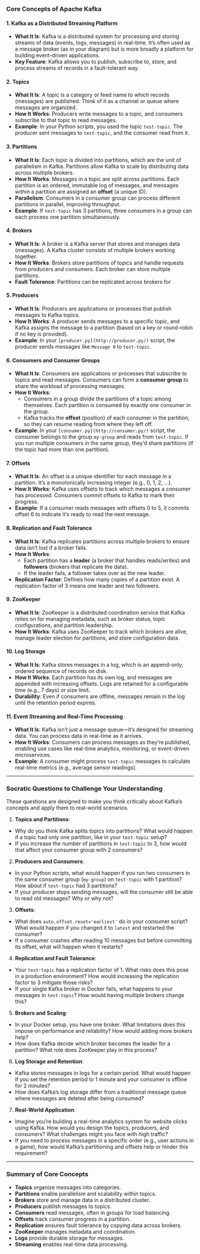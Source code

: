 
 ### Core Concepts of Apache Kafka  
  
#### 1. **Kafka as a Distributed Streaming Platform**  
- **What It Is**: Kafka is a distributed system for processing and storing streams of data (events, logs, messages) in real-time. It’s often used as a message broker (as in your diagram) but is more broadly a platform for building event-driven applications.  
- **Key Feature**: Kafka allows you to publish, subscribe to, store, and process streams of records in a fault-tolerant way.  
  
#### 2. **Topics**  
- **What It Is**: A topic is a category or feed name to which records (messages) are published. Think of it as a channel or queue where messages are organized.  
- **How It Works**: Producers write messages to a topic, and consumers subscribe to that topic to read messages.  
- **Example**: In your Python scripts, you used the topic `test-topic`. The producer sent messages to `test-topic`, and the consumer read from it.  
  
#### 3. **Partitions**  
- **What It Is**: Each topic is divided into partitions, which are the unit of parallelism in Kafka. Partitions allow Kafka to scale by distributing data across multiple brokers.  
- **How It Works**: Messages in a topic are split across partitions. Each partition is an ordered, immutable log of messages, and messages within a partition are assigned an **offset** (a unique ID).  
- **Parallelism**: Consumers in a consumer group can process different partitions in parallel, improving throughput.  
- **Example**: If `test-topic` has 3 partitions, three consumers in a group can each process one partition simultaneously.  
  
#### 4. **Brokers**  
- **What It Is**: A broker is a Kafka server that stores and manages data (messages). A Kafka cluster consists of multiple brokers working together.  
- **How It Works**: Brokers store partitions of topics and handle requests from producers and consumers. Each broker can store multiple partitions.  
- **Fault Tolerance**: Partitions can be replicated across brokers for 
  
#### 5. **Producers**  
- **What It Is**: Producers are applications or processes that publish messages to Kafka topics.  
- **How It Works**: A producer sends messages to a specific topic, and Kafka assigns the message to a partition (based on a key or round-robin if no key is provided).  
- **Example**: In your `[producer.py](http://producer.py/)` script, the producer sends messages like `Message 0` to `test-topic`.  
  
#### 6. **Consumers and Consumer Groups**  
- **What It Is**: Consumers are applications or processes that subscribe to topics and read messages. Consumers can form a **consumer group** to share the workload of processing messages.  
- **How It Works**:  
	- Consumers in a group divide the partitions of a topic among themselves. Each partition is consumed by exactly one consumer in the group.  
	- Kafka tracks the **offset** (position) of each consumer in the partition, so they can resume reading from where they left off.  
- **Example**: In your `[consumer.py](http://consumer.py/)` script, the consumer belongs to the group `my-group` and reads from `test-topic`. If you run multiple consumers in the same group, they’d share partitions (if the topic had more than one partition).  
  
#### 7. **Offsets**  
- **What It Is**: An offset is a unique identifier for each message in a partition. It’s a monotonically increasing integer (e.g., 0, 1, 2, …).  
- **How It Works**: Kafka uses offsets to track which messages a consumer has processed. Consumers commit offsets to Kafka to mark their progress.  
- **Example**: If a consumer reads messages with offsets 0 to 5, it commits offset 6 to indicate it’s ready to read the next message.  

  
#### 8. **Replication and Fault Tolerance**  
- **What It Is**: Kafka replicates partitions across multiple brokers to ensure data isn’t lost if a broker fails.  
- **How It Works**:  
	- Each partition has a **leader** (a broker that handles reads/writes) and **followers** (brokers that replicate the data).  
	- If the leader fails, a follower takes over as the new leader.  
- **Replication Factor**: Defines how many copies of a partition exist. A replication factor of 3 means one leader and two followers.  
  
#### 9. **ZooKeeper**  
- **What It Is**: ZooKeeper is a distributed coordination service that Kafka relies on for managing metadata, such as broker status, topic configurations, and partition leadership.  
- **How It Works**: Kafka uses ZooKeeper to track which brokers are alive, manage leader election for partitions, and store configuration data.  
  
#### 10. **Log Storage**  
- **What It Is**: Kafka stores messages in a log, which is an append-only, ordered sequence of records on disk.  
- **How It Works**: Each partition has its own log, and messages are appended with increasing offsets. Logs are retained for a configurable time (e.g., 7 days) or size limit.  
- **Durability**: Even if consumers are offline, messages remain in the log until the retention period expires.  
  
#### 11. **Event Streaming and Real-Time Processing**  
- **What It Is**: Kafka isn’t just a message queue—it’s designed for streaming data. You can process data in real-time as it arrives.  
- **How It Works**: Consumers can process messages as they’re published, enabling use cases like real-time analytics, monitoring, or event-driven microservices.  
- **Example**: A consumer might process `test-topic` messages to calculate real-time metrics (e.g., average sensor readings).  
  
---   
  
### Socratic Questions to Challenge Your Understanding  
  
These questions are designed to make you think critically about Kafka’s concepts and apply them to real-world scenarios.  
  
1. **Topics and Partitions**:  
- Why do you think Kafka splits topics into partitions? What would happen if a topic had only one partition, like in your `test-topic` setup?  
- If you increase the number of partitions in `test-topic` to 3, how would that affect your consumer group with 2 consumers?  
  
2. **Producers and Consumers**:  
- In your Python scripts, what would happen if you run two consumers in the same consumer group (`my-group`) on `test-topic` with 1 partition? How about if `test-topic` had 3 partitions?  
- If your producer stops sending messages, will the consumer still be able to read old messages? Why or why not?  
  
3. **Offsets**:  
- What does `auto.offset.reset='earliest'` do in your consumer script? What would happen if you changed it to `latest` and restarted the consumer?  
- If a consumer crashes after reading 10 messages but before committing its offset, what will happen when it restarts?  
  
4. **Replication and Fault Tolerance**:  
- Your `test-topic` has a replication factor of 1. What risks does this pose in a production environment? How would increasing the replication factor to 3 mitigate those risks?  
- If your single Kafka broker in Docker fails, what happens to your messages in `test-topic`? How would having multiple brokers change this?  
  
5. **Brokers and Scaling**:  
- In your Docker setup, you have one broker. What limitations does this impose on performance and reliability? How would adding more brokers help?  
- How does Kafka decide which broker becomes the leader for a partition? What role does ZooKeeper play in this process?  
  
6. **Log Storage and Retention**:  
- Kafka stores messages in logs for a certain period. What would happen if you set the retention period to 1 minute and your consumer is offline for 2 minutes?  
- How does Kafka’s log storage differ from a traditional message queue where messages are deleted after being consumed?  
  
7. **Real-World Application**:  
- Imagine you’re building a real-time analytics system for website clicks using Kafka. How would you design the topics, producers, and consumers? What challenges might you face with high traffic?  
- If you need to process messages in a specific order (e.g., user actions in a game), how would Kafka’s partitioning and offsets help or hinder this requirement?  
  
---  
  
### Summary of Core Concepts  
- **Topics** organize messages into categories.  
- **Partitions** enable parallelism and scalability within topics.  
- **Brokers** store and manage data in a distributed cluster.  
- **Producers** publish messages to topics.  
- **Consumers** read messages, often in groups for load balancing.  
- **Offsets** track consumer progress in a partition.  
- **Replication** ensures fault tolerance by copying data across brokers.  
- **ZooKeeper** manages metadata and coordination.  
- **Logs** provide durable storage for messages.  
- **Streaming** enables real-time data processing.  
